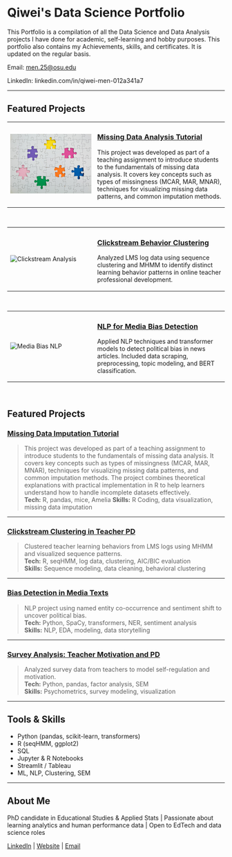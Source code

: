 # Qiwei's Data Science Portfolio

This Portfolio is a compilation of all the Data Science and Data Analysis projects I have done for academic, self-learning and hobby purposes. This portfolio also contains my Achievements, skills, and certificates. It is updated on the regular basis.

Email: men.25@osu.edu

LinkedIn: linkedin.com/in/qiwei-men-012a341a7

---

<h2>Featured Projects</h2>

<!-- Missing Data Analysis Tutorial -->
<table>
  <tr>
    <td width="40%">
      <img src="Images/Missing_Data_Cover.jpeg" alt="Missing Data Cover" width="100%">
    </td>
    <td>
      <h3><a href="https://github.com/menqiwei/Missing-Data-Imputation-Tutorial">Missing Data Analysis Tutorial</a></h3>
      <p>
        This project was developed as part of a teaching assignment to introduce students to the fundamentals of missing data analysis. It covers key concepts such as types of missingness (MCAR, MAR, MNAR), techniques for visualizing missing data patterns, and common imputation methods.
      </p>
    </td>
  </tr>
</table>
<br>

<!-- Project 2 -->
<table>
  <tr>
    <td width="40%">
      <img src="images/clickstream-cover.jpeg" alt="Clickstream Analysis" width="100%">
    </td>
    <td>
      <h3><a href="https://github.com/yourusername/clickstream-clustering">Clickstream Behavior Clustering</a></h3>
      <p>
        Analyzed LMS log data using sequence clustering and MHMM to identify distinct learning behavior patterns in online teacher professional development.
      </p>
    </td>
  </tr>
</table>
<br>

<!-- Project 3 -->
<table>
  <tr>
    <td width="40%">
      <img src="images/nlp-bias-cover.jpeg" alt="Media Bias NLP" width="100%">
    </td>
    <td>
      <h3><a href="https://github.com/yourusername/media-bias-nlp">NLP for Media Bias Detection</a></h3>
      <p>
        Applied NLP techniques and transformer models to detect political bias in news articles. Included data scraping, preprocessing, topic modeling, and BERT classification.
      </p>
    </td>
  </tr>
</table>
<br>

## Featured Projects

### [Missing Data Imputation Tutorial](https://github.com/menqiwei/Missing-Data-Imputation-Tutorial/tree/main)
> This project was developed as part of a teaching assignment to introduce students to the fundamentals of missing data analysis. It covers key concepts such as types of missingness (MCAR, MAR, MNAR), techniques for visualizing missing data patterns, and common imputation methods. The project combines theoretical explanations with practical implementation in R to help learners understand how to handle incomplete datasets effectively.  
**Tech:** R, pandas, mice, Amelia 
**Skills:** R Coding, data visualization, missing data imputation  
---

### [Clickstream Clustering in Teacher PD](https://github.com/yourusername/clickstream-clustering)
> Clustered teacher learning behaviors from LMS logs using MHMM and visualized sequence patterns.  
**Tech:** R, seqHMM, log data, clustering, AIC/BIC evaluation  
**Skills:** Sequence modeling, data cleaning, behavioral clustering  

---

### [Bias Detection in Media Texts](https://github.com/yourusername/media-bias-nlp)
> NLP project using named entity co-occurrence and sentiment shift to uncover political bias.  
**Tech:** Python, SpaCy, transformers, NER, sentiment analysis  
**Skills:** NLP, EDA, modeling, data storytelling  

---

### [Survey Analysis: Teacher Motivation and PD](https://github.com/yourusername/teacher-motivation-analysis)
> Analyzed survey data from teachers to model self-regulation and motivation.  
**Tech:** Python, pandas, factor analysis, SEM  
**Skills:** Psychometrics, survey modeling, visualization  

---

## Tools & Skills

- Python (pandas, scikit-learn, transformers)
- R (seqHMM, ggplot2)
- SQL
- Jupyter & R Notebooks
- Streamlit / Tableau
- ML, NLP, Clustering, SEM

---

## About Me

PhD candidate in Educational Studies & Applied Stats | Passionate about learning analytics and human performance data | Open to EdTech and data science roles

[LinkedIn](https://linkedin.com/in/yourprofile) | [Website](https://yourportfolio.com) | [Email](mailto:youremail@example.com)
